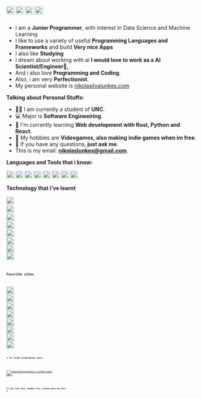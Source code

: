 

<a href="https://leetcode.com/Nikolas-Silva-Lunkes/">
  <img align="left" alt="Leetcode" width="22px" src="https://cdn.jsdelivr.net/npm/simple-icons@v3/icons/leetcode.svg" />
</a>
<a href="https://github.com/NikolasSilvaLunkes">
  <img align="left" alt="Github" width="22px" src="https://cdn.jsdelivr.net/npm/simple-icons@v3/icons/github.svg" />
</a>
<a href="https://www.google.com/search?q=nikolaslunkes%40gmail.com&oq=nikolaslunkes%40gmail.com&aqs=chrome..69i57j69i61j69i58.6661j0j7&sourceid=chrome&ie=UTF-8">
  <img align="left" alt="Gmail" width="22px" src="https://cdn.jsdelivr.net/npm/simple-icons@3.12.2/icons/gmail.svg" />
</a>
<a href="https://www.linkedin.com/in/nikolas-silva-lunkes-31ab321a2/">
  <img align="left" alt="Gmail" width="22px" src="https://cdn.jsdelivr.net/npm/simple-icons@3.12.2/icons/linkedin.svg" />
</a>

<br />
<br />

- I am a **Junior Programmer**, with interest in Data Science and Machine Learning 
- I like to use a variety of useful **Programming Languages and Frameworks** and build  **Very nice Apps**
- I also like **Studying** 
- I dream about working with ai **I would love to work as a AI Scientist/Engineer🤖,**
- And i also love **Programming and Coding**.
- Also, i am very **Perfectionist**.
- My personal website is <a class="text-2xl" href="http://nikolasilvalunkes.com">
  nikolasilvalunkes.com
</a>



**Talking about Personal Stuffs:**

- 👨‍🏛 I am currently a student of **UNC**.
- 💻 Major is **Software Engineeiring**.
- 🌱 I'm currently learning **Web development with Rust, Python and React**. 
- 🤔 My hobbies are **Videogames, also making indie games when im free**.
- 💬 If you have any questions, **just ask me**.
- This is my email: **nikolaslunkes@gmail.com**.




**Languages and Tools that i know:**  

<code><img height="20" src="https://cdn.jsdelivr.net/npm/simple-icons@3.12.2/icons/python.svg"></code>
<code><img height="20" src="https://cdn.jsdelivr.net/npm/simple-icons@3.12.2/icons/html5.svg"></code>
<code><img height="20" src="https://cdn.jsdelivr.net/npm/simple-icons@3.12.2/icons/css3.svg"></code>
<code><img height="20" src="https://cdn.jsdelivr.net/npm/simple-icons@3.12.2/icons/javascript.svg"></code>
<code><img height="20" src="https://cdn.jsdelivr.net/npm/simple-icons@3.12.2/icons/java.svg"></code>
<code><img height="20" src="https://cdn.jsdelivr.net/npm/simple-icons@3.12.2/icons/git.svg"></code>
<code><img height="20" src="https://cdn.jsdelivr.net/npm/simple-icons@3.12.2/icons/postgresql.svg"></code>
<code><img height="20" src="https://cdn.jsdelivr.net/npm/simple-icons@3.12.2/icons/rust.svg"></code>


**Technology that i've learnt**

<code><img height="20" src="https://cdn.jsdelivr.net/npm/simple-icons@3.12.2/icons/visualstudiocode.svg"><code>
<code><img height="20" src="https://cdn.jsdelivr.net/npm/simple-icons@3.12.2/icons/pycharm.svg"><code>
<code><img height="20" src="https://cdn.jsdelivr.net/npm/simple-icons@3.12.2/icons/intellijidea.svg"><code>
<code><img height="20" src="https://cdn.jsdelivr.net/npm/simple-icons@3.12.2/icons/linux.svg"><code>
<code><img height="20" src="https://cdn.jsdelivr.net/npm/simple-icons@3.12.2/icons/django.svg"><code>
<code><img height="20" src="https://cdn.jsdelivr.net/npm/simple-icons@3.12.2/icons/spring.svg"><code>
<code><img height="20" src="https://cdn.jsdelivr.net/npm/simple-icons@3.12.2/icons/typescript.svg"><code>
<code><img height="20" src="https://cdn.jsdelivr.net/npm/simple-icons@3.12.2/icons/react.svg"><code>

**Favorite sites**

<code><img height="20" src="https://cdn.jsdelivr.net/npm/simple-icons@3.12.2/icons/github.svg"><code>
<code><img height="20" src="https://cdn.jsdelivr.net/npm/simple-icons@3.12.2/icons/google.svg"><code>
<code><img height="20" src="https://cdn.jsdelivr.net/npm/simple-icons@3.12.2/icons/stackoverflow.svg"><code>
<code><img height="20" src="https://cdn.jsdelivr.net/npm/simple-icons@3.12.2/icons/youtube.svg"><code>
<code><img height="20" src="https://cdn.jsdelivr.net/npm/simple-icons@3.12.2/icons/steam.svg"><code>
<code><img height="20" src="https://cdn.jsdelivr.net/npm/simple-icons@3.12.2/icons/freecodecamp.svg"><code>
<code><img height="20" src="https://cdn.jsdelivr.net/npm/simple-icons@3.12.2/icons/w3c.svg"><code>
<code><img height="20" src="https://cdn.jsdelivr.net/npm/simple-icons@3.12.2/icons/openai.svg"><code>


📊 **My recent programming stats:**
<!--START_SECTION:waka-->
[![NikolasSilvaLunkes's GitHub stats](https://github-readme-stats.vercel.app/api?username=NikolasSilvaLunkes)](https://github.com/NikolasSilvaLunkes/github-readme-stats)

<!--END_SECTION:waka-->

**If you like this readme file, please give me star! ⭐**
